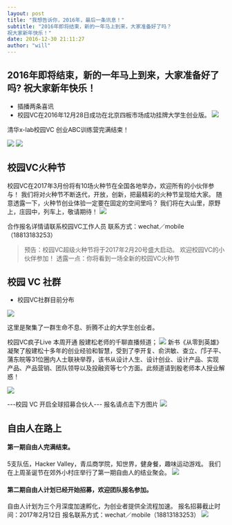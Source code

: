 ```yaml
---
layout: post
title: "我想告诉你，2016年，最后一条讯息！"
subtitle: "2016年即将结束，新的一年马上到来，大家准备好了吗？
祝大家新年快乐！"
date: 2016-12-30 21:11:27
author: "will"
---
```


## 2016年即将结束，新的一年马上到来，大家准备好了吗? 祝大家新年快乐！

* 插播两条喜讯
* 校园VC在2016年12月28日成功在北京四板市场成功挂牌大学生创业版。
![](https://raw.githubusercontent.com/MRchildNEO/mrchildneo/master/blogimg/图像%202017-2-1，下午6.09.jpg)

清华x-lab校园VC 创业ABC训练营完满结束！


![](https://raw.githubusercontent.com/MRchildNEO/mrchildneo/master/blogimg/图像%202017-2-1，下午6.09%20(1).jpg)
![](https://raw.githubusercontent.com/MRchildNEO/mrchildneo/master/blogimg/图像%202017-2-1，下午6.09%20(2).jpg)

## 校园VC火种节

校园VC在2017年3月份将有10场火种节在全国各地举办，欢迎所有的小伙伴参与！
我们将对火种节不断迭代，开放，创新，把最精彩的火种节呈现给大家。
随意透露一下，火种节创业体验一定要在固定的空间里吗？
我们将在大山里，原野上，庄园中，列车上，敬请期待！
![](https://raw.githubusercontent.com/MRchildNEO/mrchildneo/master/_posts/图像%202017-1-30，上午12.36.jpg)

合作报名详情请联系校园VC工作人员
联系方式：wechat／mobile（18813183253）

> 预告：校园VC超级火种节将于2017年2月20号盛大启动。
> 欢迎校园VC的小伙伴参加！
> 透露一点：你将看到一场全新的校园VC火种节

 
## 校园 VC 社群

* 校园VC社群目前分布

![](https://raw.githubusercontent.com/MRchildNEO/mrchildneo/master/blogimg/图像%202017-1-30，上午12.36%202.jpg)


这里是聚集了一群生命不息、折腾不止的大学生创业者。

校园VC疯子Live
本周开通 殷建松老师的千聊直播频道；
![](https://raw.githubusercontent.com/MRchildNEO/mrchildneo/master/blogimg/图像%202017-1-30，上午12.37.jpg)
新书《从零到英雄》凝聚了殷建松十多年的创业经验和智慧，受到了李开复、俞洪敏、查立、邝子平、蒲东皖等31位圈内人士联袂举荐，该书从设计人生、设计创业、设计产品、实现产品、产品营销、团队领导以及投融资等七个方面。此频道请到殷老师本人授业解惑！

![](https://raw.githubusercontent.com/MRchildNEO/mrchildneo/master/blogimg/图像%202017-1-30，上午12.37%20(1).jpg)

---校园 VC 开启全球招募合伙人---
报名请点击下方图片
<a href="http://mp.weixin.qq.com/s?__biz=MzIzNjI0NzA3NA==&mid=2247484449&idx=1&sn=79a71ec2cd6863b5c4ae3b9e6f019ee7&chksm=e8db856cdfac0c7a5f351ddb4e509ccec9800be6a1aa58e69208bc07acd7d77e44cde0b4c3f7&scene=21#wechat_redirect" >
![](https://raw.githubusercontent.com/MRchildNEO/mrchildneo/master/blogimg/WechatIMG6.jpeg)</a>



## 自由人在路上

#### 第一期自由人完满结束。
5支队伍，Hacker Valley，青瓜商学院，知世界，健身餐，趣味运动游戏。
我们在上周圣诞节在郊外小村庄举行了第一期自由人的结业聚会。
![](https://raw.githubusercontent.com/MRchildNEO/mrchildneo/master/blogimg/图像%202017-2-1，下午6.10.jpg)

#### 第二期自由人计划已经开始招募，欢迎团队报名参加。

自由人计划为三个月深度加速孵化，为创业者提供全流程加速。
报名招募截止时间：2017年2月12日
报名联系方式：wechat／mobile（18813183253）
![](https://raw.githubusercontent.com/MRchildNEO/mrchildneo/master/blogimg/图像%202017-1-30，上午12.38%20(1).jpg)
